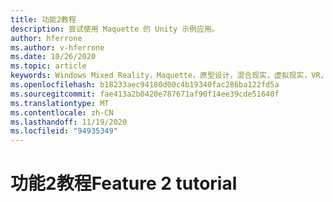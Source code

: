 ```yaml
---
title: 功能2教程
description: 尝试使用 Maquette 的 Unity 示例应用。
author: hferrone
ms.author: v-hferrone
ms.date: 10/26/2020
ms.topic: article
keywords: Windows Mixed Reality，Maquette，原型设计，混合现实，虚拟现实，VR，先生，反馈，反馈中心，bug
ms.openlocfilehash: b18233aec94180d00c4b19340fac286ba122fd5a
ms.sourcegitcommit: fae413a2b0420e787671af90f14ee39cde51640f
ms.translationtype: MT
ms.contentlocale: zh-CN
ms.lasthandoff: 11/19/2020
ms.locfileid: "94935349"
---
```

# <a name="feature-2-tutorial"></a><span data-ttu-id="70ec8-104">功能2教程</span><span class="sxs-lookup"><span data-stu-id="70ec8-104">Feature 2 tutorial</span></span>

<!-- TODO(Harrison/Stefan): Need cool header image from tutorial -->

<!-- TODO(Stefan): Create tutorial content and screenshots -->
